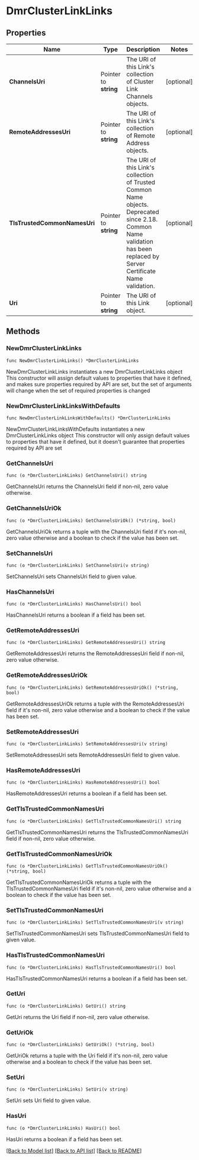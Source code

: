 # DmrClusterLinkLinks

## Properties

Name | Type | Description | Notes
------------ | ------------- | ------------- | -------------
**ChannelsUri** | Pointer to **string** | The URI of this Link&#39;s collection of Cluster Link Channels objects. | [optional] 
**RemoteAddressesUri** | Pointer to **string** | The URI of this Link&#39;s collection of Remote Address objects. | [optional] 
**TlsTrustedCommonNamesUri** | Pointer to **string** | The URI of this Link&#39;s collection of Trusted Common Name objects. Deprecated since 2.18. Common Name validation has been replaced by Server Certificate Name validation. | [optional] 
**Uri** | Pointer to **string** | The URI of this Link object. | [optional] 

## Methods

### NewDmrClusterLinkLinks

`func NewDmrClusterLinkLinks() *DmrClusterLinkLinks`

NewDmrClusterLinkLinks instantiates a new DmrClusterLinkLinks object
This constructor will assign default values to properties that have it defined,
and makes sure properties required by API are set, but the set of arguments
will change when the set of required properties is changed

### NewDmrClusterLinkLinksWithDefaults

`func NewDmrClusterLinkLinksWithDefaults() *DmrClusterLinkLinks`

NewDmrClusterLinkLinksWithDefaults instantiates a new DmrClusterLinkLinks object
This constructor will only assign default values to properties that have it defined,
but it doesn't guarantee that properties required by API are set

### GetChannelsUri

`func (o *DmrClusterLinkLinks) GetChannelsUri() string`

GetChannelsUri returns the ChannelsUri field if non-nil, zero value otherwise.

### GetChannelsUriOk

`func (o *DmrClusterLinkLinks) GetChannelsUriOk() (*string, bool)`

GetChannelsUriOk returns a tuple with the ChannelsUri field if it's non-nil, zero value otherwise
and a boolean to check if the value has been set.

### SetChannelsUri

`func (o *DmrClusterLinkLinks) SetChannelsUri(v string)`

SetChannelsUri sets ChannelsUri field to given value.

### HasChannelsUri

`func (o *DmrClusterLinkLinks) HasChannelsUri() bool`

HasChannelsUri returns a boolean if a field has been set.

### GetRemoteAddressesUri

`func (o *DmrClusterLinkLinks) GetRemoteAddressesUri() string`

GetRemoteAddressesUri returns the RemoteAddressesUri field if non-nil, zero value otherwise.

### GetRemoteAddressesUriOk

`func (o *DmrClusterLinkLinks) GetRemoteAddressesUriOk() (*string, bool)`

GetRemoteAddressesUriOk returns a tuple with the RemoteAddressesUri field if it's non-nil, zero value otherwise
and a boolean to check if the value has been set.

### SetRemoteAddressesUri

`func (o *DmrClusterLinkLinks) SetRemoteAddressesUri(v string)`

SetRemoteAddressesUri sets RemoteAddressesUri field to given value.

### HasRemoteAddressesUri

`func (o *DmrClusterLinkLinks) HasRemoteAddressesUri() bool`

HasRemoteAddressesUri returns a boolean if a field has been set.

### GetTlsTrustedCommonNamesUri

`func (o *DmrClusterLinkLinks) GetTlsTrustedCommonNamesUri() string`

GetTlsTrustedCommonNamesUri returns the TlsTrustedCommonNamesUri field if non-nil, zero value otherwise.

### GetTlsTrustedCommonNamesUriOk

`func (o *DmrClusterLinkLinks) GetTlsTrustedCommonNamesUriOk() (*string, bool)`

GetTlsTrustedCommonNamesUriOk returns a tuple with the TlsTrustedCommonNamesUri field if it's non-nil, zero value otherwise
and a boolean to check if the value has been set.

### SetTlsTrustedCommonNamesUri

`func (o *DmrClusterLinkLinks) SetTlsTrustedCommonNamesUri(v string)`

SetTlsTrustedCommonNamesUri sets TlsTrustedCommonNamesUri field to given value.

### HasTlsTrustedCommonNamesUri

`func (o *DmrClusterLinkLinks) HasTlsTrustedCommonNamesUri() bool`

HasTlsTrustedCommonNamesUri returns a boolean if a field has been set.

### GetUri

`func (o *DmrClusterLinkLinks) GetUri() string`

GetUri returns the Uri field if non-nil, zero value otherwise.

### GetUriOk

`func (o *DmrClusterLinkLinks) GetUriOk() (*string, bool)`

GetUriOk returns a tuple with the Uri field if it's non-nil, zero value otherwise
and a boolean to check if the value has been set.

### SetUri

`func (o *DmrClusterLinkLinks) SetUri(v string)`

SetUri sets Uri field to given value.

### HasUri

`func (o *DmrClusterLinkLinks) HasUri() bool`

HasUri returns a boolean if a field has been set.


[[Back to Model list]](../README.md#documentation-for-models) [[Back to API list]](../README.md#documentation-for-api-endpoints) [[Back to README]](../README.md)


